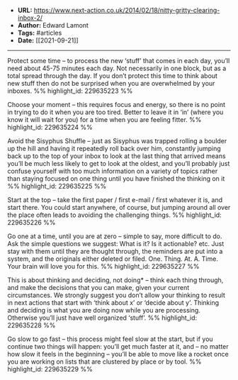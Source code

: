 - **URL:** https://www.next-action.co.uk/2014/02/18/nitty-gritty-clearing-inbox-2/
- **Author:** Edward Lamont
- **Tags:** #articles
- **Date:** [[2021-09-21]]
---

Protect some time – to process the new ‘stuff’ that comes in each day, you’ll need about 45-75 minutes each day. Not necessarily in one block, but as a total spread through the day. If you don’t protect this time to think about new stuff then do not be surprised when you are overwhelmed by your inboxes. %% highlight_id: 229635223 %%


Choose your moment – this requires focus and energy, so there is no point in trying to do it when you are too tired. Better to leave it in ‘in’ (where you know it will wait for you) for a time when you are feeling fitter. %% highlight_id: 229635224 %%


Avoid the Sisyphus Shuffle – just as Sisyphus was trapped rolling a boulder up the hill and having it repeatedly roll back over him, constantly jumping back up to the top of your inbox to look at the last thing that arrived means you’ll be much less likely to get to look at the oldest, and you’ll probably just confuse yourself with too much information on a variety of topics rather than staying focused on one thing until you have finished the thinking on it %% highlight_id: 229635225 %%


Start at the top – take the first paper / first e-mail / first whatever it is, and start there. You could start anywhere, of course, but jumping around all over the place often leads to avoiding the challenging things. %% highlight_id: 229635226 %%


Go one at a time, until you are at zero – simple to say, more difficult to do. Ask the simple questions we suggest: What is it? Is it actionable? etc. Just stay with them until they are thought through, the reminders are put into a system, and the originals either deleted or filed. One. Thing. At. A. Time. Your brain will love you for this. %% highlight_id: 229635227 %%


This is about thinking and deciding, not doing* – think each thing through, and make the decisions that you can make, given your current circumstances. We strongly suggest you don’t allow your thinking to result in next actions that start with ‘think about x’ or ‘decide about y’. Thinking and deciding is what you are doing now while you are processing. Otherwise you’ll just have well organized ‘stuff’. %% highlight_id: 229635228 %%


Go slow to go fast – this process might feel slow at the start, but if you continue two things will happen: you’ll get much faster at it, and – no matter how slow it feels in the beginning – you’ll be able to move like a rocket once you are working on lists that are clustered by place or by tool. %% highlight_id: 229635229 %%

